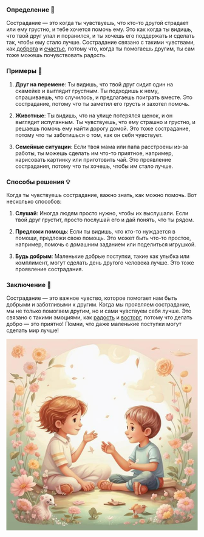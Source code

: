 ### Определение 🌟
Сострадание — это когда ты чувствуешь, что кто-то другой страдает или ему грустно, и тебе хочется помочь ему. Это как когда ты видишь, что твой друг упал и поранился, и ты хочешь его поддержать и сделать так, чтобы ему стало лучше. Сострадание связано с такими чувствами, как [доброта](доброта.md) и [счастье](счастье.md), потому что, когда ты помогаешь другим, ты сам тоже можешь почувствовать радость.

### Примеры 🌈
1. **Друг на перемене**: Ты видишь, что твой друг сидит один на скамейке и выглядит грустным. Ты подходишь к нему, спрашиваешь, что случилось, и предлагаешь поиграть вместе. Это сострадание, потому что ты заметил его грусть и захотел помочь.

2. **Животные**: Ты видишь, что на улице потерялся щенок, и он выглядит испуганным. Ты чувствуешь, что ему страшно и грустно, и решаешь помочь ему найти дорогу домой. Это тоже сострадание, потому что ты заботишься о том, как он себя чувствует.

3. **Семейные ситуации**: Если твоя мама или папа расстроены из-за работы, ты можешь сделать им что-то приятное, например, нарисовать картинку или приготовить чай. Это проявление сострадания, потому что ты хочешь, чтобы им стало лучше.

### Способы решения 💡
Когда ты чувствуешь сострадание, важно знать, как можно помочь. Вот несколько способов:

1. **Слушай**: Иногда людям просто нужно, чтобы их выслушали. Если твой друг грустит, просто послушай его и дай понять, что ты рядом.

2. **Предложи помощь**: Если ты видишь, что кто-то нуждается в помощи, предложи свою помощь. Это может быть что-то простое, например, помочь с домашним заданием или поделиться игрушкой.

3. **Будь добрым**: Маленькие добрые поступки, такие как улыбка или комплимент, могут сделать день другого человека лучше. Это тоже проявление сострадания.

### Заключение 🌼
Сострадание — это важное чувство, которое помогает нам быть добрыми и заботливыми к другим. Когда мы проявляем сострадание, мы не только помогаем другим, но и сами чувствуем себя лучше. Это связано с такими эмоциями, как [радость](радость.md) и [восторг](восторг.md), потому что делать добро — это приятно! Помни, что даже маленькие поступки могут сделать мир лучше!



![Изображение сострадание](сострадание.jpg)

